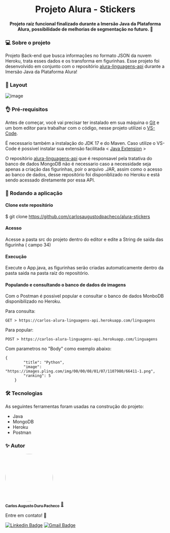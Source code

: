 <h1 align="center">Projeto Alura - Stickers</h1>
<h4 align="center"> 
	Projeto raíz funcional finalizado durante a Imersão Java da Plataforma Alura, possibilidade de melhorias de segmentação no futuro. 🚀
</h4>

### 💻 Sobre o projeto

Projeto Back-end que busca informações no formato JSON da nuvem Heroku, trata esses dados e os transforma em figurinhas.
Esse projeto foi desenvolvido em conjunto com o repositório [alura-linguagens-api](https://github.com/carlosaugustodpacheco/alura-linguagens-api) durante a Imersão Java da Plataforma Alura!


### 🎨 Layout

![image](https://user-images.githubusercontent.com/68930974/181081834-c3b2cb96-4d4e-4bad-b49e-749b581319f4.png)

### 👌 Pré-requisitos

Antes de começar, você vai precisar ter instalado em sua máquina o [Git](https://git-scm.com) e um bom editor para trabalhar com o código, nesse projeto utilizei o [VS-Code](https://code.visualstudio.com/).

É necessario também a instalação do JDK 17 e do Maven. Caso utilize o VS-Code é possivel instalar sua extensão facilitada < [Java Extension](https://code.visualstudio.com/docs/java/extensions) >

O repositório [alura-linguagens-api](https://github.com/carlosaugustodpacheco/alura-linguagens-api) que é responsavel pela tratativa do banco de dados MongoDB não é necessario caso a necessidade seja apenas a criação das figurinhas, poir o arquivo .JAR, assim como o acesso ao banco de dados, desse repositório foi disponiblizado no Heroku e está sendo acessado diretamente por essa API.

### 🎲 Rodando a aplicação

#### Clone este repositório
$ git clone <https://github.com/carlosaugustodpacheco/alura-stickers>

#### Acesso
Acesse a pasta src do projeto dentro do editor e edite a String de saída das figurinha ( campo 34)

#### Execução
Execute o App.java, as figurinhas serão criadas automaticamente dentro da pasta saida na pasta raíz do repositório. 

#### Populando e consultando o banco de dados de imagens
Com o Postman é possivel popular e consultar o banco de dados MonboDB disponibilizado no Heroku.

Para consulta:
```
GET > https://carlos-alura-linguagens-api.herokuapp.com/linguagens
```
Para popular:
```
POST > https://carlos-alura-linguagens-api.herokuapp.com/linguagens
```
Com parametros no "Body" como exemplo abaixo:
```
{
        "title": "Python",
        "image": "https://images.pling.com/img/00/00/08/01/07/1107980/66411-1.png",
        "ranking": 5
    }
```
    
### 🛠 Tecnologias

As seguintes ferramentas foram usadas na construção do projeto:

- Java
- MongoDB
- Heroku
- Postman

### ✨ Autor
<a href="https://github.com/carlosaugustodpacheco">
 <img style="border-radius: 50%;" src="https://user-images.githubusercontent.com/68930974/181088945-0a13c969-27ee-46b0-86ee-123d7dea7a89.png" width="150px;" alt=""/>
 <br />
 <sub><b>Carlos Augusto Duru Pacheco</b></sub></a> <a href="https://github.com/carlosaugustodpacheco" title="Rocketseat">🚀</a>
 
  Entre em contato! 👋
  
 [![Linkedin Badge](https://img.shields.io/badge/-Carlos-blue?style=flat-square&logo=Linkedin&logoColor=white&link=https://www.linkedin.com/in/carlosaugustodpacheco/)](https://www.linkedin.com/in/carlosaugustodpacheco/) 
[![Gmail Badge](https://img.shields.io/badge/-carlosaugustodpacheco@gmail.com-c14438?style=flat-square&logo=Gmail&logoColor=white&link=mailto:carlosaugustodpacheco@gmail.com)](mailto:carlosaugustodpacheco@gmail.com)

